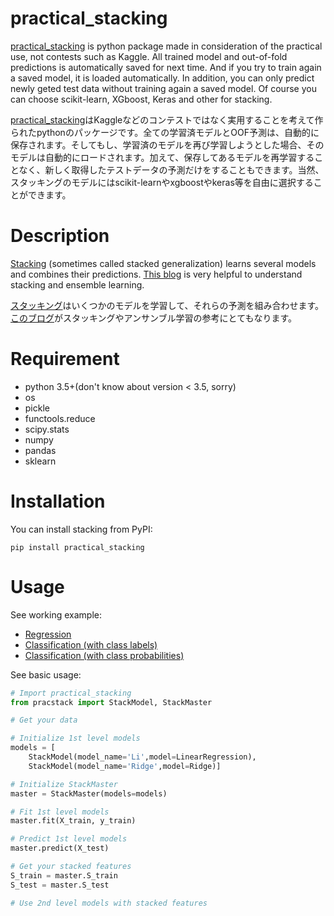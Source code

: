 # practical_stacking

[practical_stacking](https://github.com/takuya-andou/stacking) is python package made in consideration of the practical use, not contests such as Kaggle. All trained model and out-of-fold predictions is automatically saved for next time. And if you try to train again a saved model, it is loaded automatically. In addition, you can only predict newly geted test data without training again a saved model. Of course you can choose scikit-learn, XGboost, Keras and other for stacking. 

[practical_stacking](https://github.com/takuya-andou/stacking)はKaggleなどのコンテストではなく実用することを考えて作られたpythonのパッケージです。全ての学習済モデルとOOF予測は、自動的に保存されます。そしてもし、学習済のモデルを再び学習しようとした場合、そのモデルは自動的にロードされます。加えて、保存してあるモデルを再学習することなく、新しく取得したテストデータの予測だけをすることもできます。当然、スタッキングのモデルにはscikit-learnやxgboostやkeras等を自由に選択することができます。

# Description

[Stacking](https://en.wikipedia.org/wiki/Ensemble_learning#Stacking) (sometimes called stacked generalization) learns several models and combines their predictions. [This blog](http://mlwave.com/kaggle-ensembling-guide/) is very helpful to understand stacking and ensemble learning.

[スタッキング](https://en.wikipedia.org/wiki/Ensemble_learning#Stacking)はいくつかのモデルを学習して、それらの予測を組み合わせます。[このブログ](http://mlwave.com/kaggle-ensembling-guide/)がスタッキングやアンサンブル学習の参考にとてもなります。

# Requirement

- python 3.5+(don't know about version < 3.5, sorry)
- os
- pickle
- functools.reduce
- scipy.stats
- numpy
- pandas
- sklearn

# Installation

You can install stacking from PyPI:

```
pip install practical_stacking
```

# Usage

See working example:

 * [Regression](https://github.com/takuya-andou/stacking/blob/master/examples/01_regression.ipynb)
 * [Classification (with class labels)](https://github.com/takuya-andou/stacking/blob/master/examples/02_classification_with_class_labels.ipynb)
 * [Classification (with class probabilities)](https://github.com/takuya-andou/stacking/blob/master/examples/03_classification_with_class_probabilities.ipynb)

See basic usage:

```python
# Import practical_stacking
from pracstack import StackModel, StackMaster

# Get your data

# Initialize 1st level models
models = [
    StackModel(model_name='Li',model=LinearRegression),
    StackModel(model_name='Ridge',model=Ridge)]

# Initialize StackMaster
master = StackMaster(models=models)

# Fit 1st level models
master.fit(X_train, y_train)

# Predict 1st level models
master.predict(X_test)

# Get your stacked features
S_train = master.S_train
S_test = master.S_test

# Use 2nd level models with stacked features
```